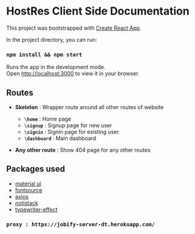 # HostRes Client Side Documentation

This project was bootstrapped with [Create React App](https://github.com/facebook/create-react-app).

In the project directory, you can run:

### `npm install && npm start`

Runs the app in the development mode.\
Open [http://localhost:3000](http://localhost:3000) to view it in your browser.

## Routes

- **Skeleton** : Wrapper route around all other routes of website

  - **`\home`** : Home page
  - **`\signup`** : Signup page for new user
  - **`\signin`** : Signin page for existing user
  - **`\dashboard`** : Main dashboard

- **Any other route** : Show 404 page for any other routes

## Packages used

- [material ui](https://mui.com/)
- [fontsource](https://github.com/fontsource/fontsource)
- [axios](https://axios-http.com/docs/intro)
- [notistack](https://www.npmjs.com/package/notistack)
- [typewriter-effect](https://www.npmjs.com/package/typewriter-effect)

### `proxy : https://jobify-server-dt.herokuapp.com/`
